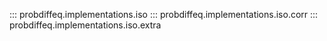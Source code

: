 ::: probdiffeq.implementations.iso
::: probdiffeq.implementations.iso.corr
::: probdiffeq.implementations.iso.extra
